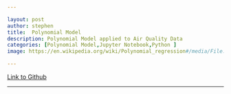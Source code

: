 ```yaml
---

layout: post
author: stephen
title:  Polynomial Model
description: Polynomial Model applied to Air Quality Data
categories: [Polynomial Model,Jupyter Notebook,Python ]
image: https://en.wikipedia.org/wiki/Polynomial_regression#/media/File:Polyreg_scheffe.svg

---
```


[Link to Github](https://github.com/anjugopinath/CS545/blob/main/Gopinath-A1.ipynb)

---

